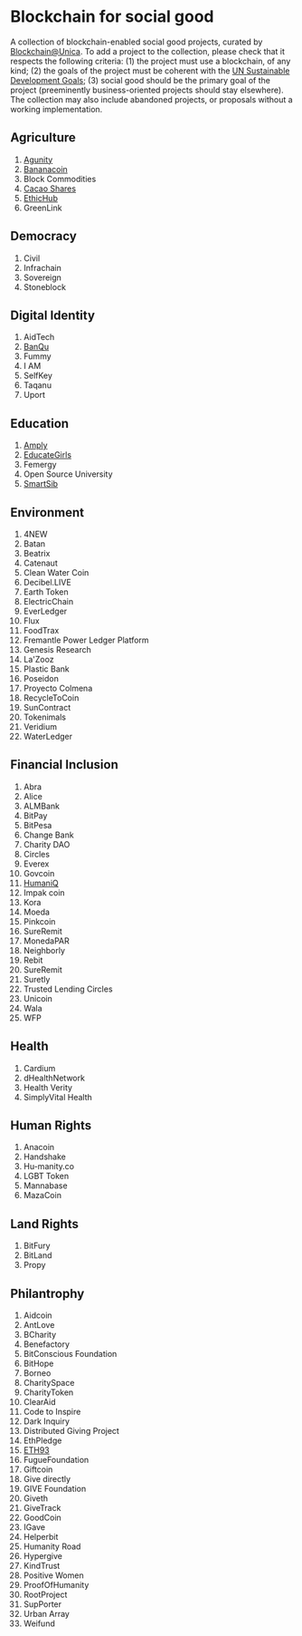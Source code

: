 # Blockchain for social good

A collection of blockchain-enabled social good projects, curated by [Blockchain@Unica](http://blockchain.unica.it/). To add a project to the collection, please check that it respects the following criteria: (1) the project must use a blockchain, of any kind; (2) the goals of the project must be coherent with the [UN Sustainable Development Goals](https://sustainabledevelopment.un.org/); (3) social good should be the primary goal of the project (preeminently business-oriented projects should stay elsewhere). The collection may also include abandoned projects, or proposals without a working implementation.


## Agriculture
1. [Agunity](Agriculture/agunity.md)
1. [Bananacoin](Agriculture/bananacoin.md)
1. Block Commodities
1. [Cacao Shares](Agriculture/cacaoshares.md)
1. [EthicHub](Agriculture/ethichub.md)
1. GreenLink

## Democracy
1. Civil
1. Infrachain
1. Sovereign
1. Stoneblock

## Digital Identity
1. AidTech
1. [BanQu](Digital_Identity/banqu.md)
1. Fummy
1. I AM
1. SelfKey
1. Taqanu
1. Uport

## Education
1. [Amply](Education/amply.md)
1. [EducateGirls](Education/educategirls.md)
1. Femergy
1. Open Source University
1. [SmartSib](Education/smartsib.md)

## Environment
1. 4NEW
1. Batan
1. Beatrix
1. Catenaut
1. Clean Water Coin
1. Decibel.LIVE
1. Earth Token
1. ElectricChain
1. EverLedger
1. Flux
1. FoodTrax
1. Fremantle Power Ledger Platform
1. Genesis Research
1. La'Zooz
1. Plastic Bank
1. Poseidon
1. Proyecto Colmena
1. RecycleToCoin
1. SunContract
1. Tokenimals
1. Veridium
1. WaterLedger

## Financial Inclusion
1. Abra
1. Alice
1. ALMBank
1. BitPay
1. BitPesa
1. Change Bank
1. Charity DAO
1. Circles
1. Everex
1. Govcoin
1. [HumaniQ](Financial_Inclusion/humaniq.md)
1. Impak coin
1. Kora
1. Moeda
1. Pinkcoin
1. SureRemit
1. MonedaPAR
1. Neighborly
1. Rebit
1. SureRemit
1. Suretly
1. Trusted Lending Circles
1. Unicoin
1. Wala
1. WFP

## Health
1. Cardium
1. dHealthNetwork
1. Health Verity
1. SimplyVital Health

## Human Rights
1. Anacoin
1. Handshake
1. Hu-manity.co
1. LGBT Token
1. Mannabase
1. MazaCoin

## Land Rights
1. BitFury
1. BitLand
1. Propy

## Philantrophy
1. Aidcoin
1. AntLove
1. BCharity
1. Benefactory
1. BitConscious Foundation
1. BitHope
1. Borneo
1. CharitySpace
1. CharityToken
1. ClearAid
1. Code to Inspire
1. Dark Inquiry
1. Distributed Giving Project
1. EthPledge
1. [ETH93](Philantrophy/eth93.md)
1. FugueFoundation
1. Giftcoin
1. Give directly
1. GIVE Foundation
1. Giveth
1. GiveTrack
1. GoodCoin
1. IGave
1. Helperbit
1. Humanity Road
1. Hypergive
1. KindTrust
1. Positive Women
1. ProofOfHumanity
1. RootProject
1. SupPorter
1. Urban Array
1. Weifund

